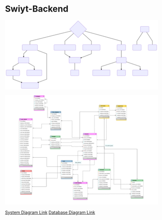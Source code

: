 # Swiyt-Backend

[![System Diagram](/doc/diagram-01.svg "System Diagram")][System Diagram]



[![Database Diagram](doc/database.svg "Database Diagram")][Database Diagram]







[System Diagram Link][System Diagram]
[Database Diagram Link][Database Diagram]


[System Diagram]: <https://bit.ly/2ls3TlU>
[Database Diagram]: <https://i.hizliresim.com/5Nnnrz.png>
<!--stackedit_data:
eyJoaXN0b3J5IjpbLTk2ODc2MjM4Niw0NDY1MTk4MDJdfQ==
-->